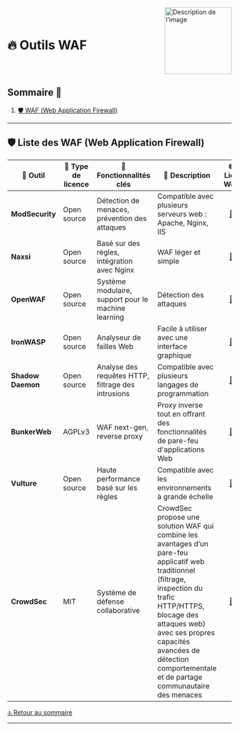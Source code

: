 <div style="display: flex; align-items: center; justify-content: space-between;">
  <h1>🔥 Outils WAF</h1>
  <img src="Img/switchtoopen1.png" alt="Description de l'image" width="150" height="150">
</div>

## Sommaire 📖 <a id="sommaire"></a>
1. [🛡️ WAF (Web Application Firewall)](#liste-waf)

---

## 🛡️ Liste des WAF (Web Application Firewall) <a id="liste-waf-open-source"></a>

| 🌟 **Outil** | 🔑 **Type de licence** | 🚀 **Fonctionnalités clés** | 📝 **Description** | 🌐 **Lien Web** |
|---|---|---|---|---|
| **ModSecurity** | Open source | Détection de menaces, prévention des attaques | Compatible avec plusieurs serveurs web : Apache, Nginx, IIS | <div align="center"><a href="https://github.com/SpiderLabs/ModSecurity">🔗</a></div> |
| **Naxsi** | Open source | Basé sur des règles, intégration avec Nginx | WAF léger et simple | <div align="center"><a href="https://github.com/nbs-system/naxsi">🔗</a></div> |
| **OpenWAF** | Open source | Système modulaire, support pour le machine learning | Détection des attaques | <div align="center"><a href="https://github.com/OpenWAF/openwaf">🔗</a></div> |
| **IronWASP** | Open source | Analyseur de failles Web | Facile à utiliser avec une interface graphique | <div align="center"><a href="https://github.com/Lavasoft/IronWASP">🔗</a></div> |
| **Shadow Daemon** | Open source | Analyse des requêtes HTTP, filtrage des intrusions | Compatible avec plusieurs langages de programmation | <div align="center"><a href="https://github.com/zecure/shadowd">🔗</a></div> |
| **BunkerWeb** | AGPLv3 | WAF next-gen, reverse proxy | Proxy inverse tout en offrant des fonctionnalités de pare-feu d'applications Web | <div align="center"><a href="https://github.com/bunkerity/bunkerweb">🔗</a></div> |
| **Vulture** | Open source | Haute performance basé sur les règles | Compatible avec les environnements à grande échelle | <div align="center"><a href="https://github.com/nbs-system/vulture-waf">🔗</a></div> |
| **CrowdSec** | MIT | Système de défense collaborative | CrowdSec propose une solution WAF qui combine les avantages d’un pare-feu applicatif web traditionnel (filtrage, inspection du trafic HTTP/HTTPS, blocage des attaques web) avec ses propres capacités avancées de détection comportementale et de partage communautaire des menaces | <div align="center"><a href="https://github.com/crowdsecurity/crowdsec/tree/master">🔗</a></div> |

[🔝 Retour au sommaire](#sommaire)

---
